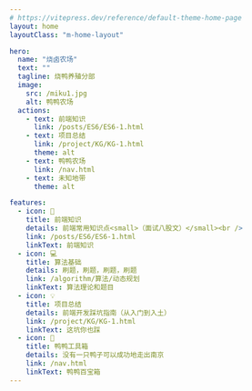 ```yaml
---
# https://vitepress.dev/reference/default-theme-home-page
layout: home
layoutClass: "m-home-layout"

hero:
  name: "烧卤农场"
  text: ""
  tagline: 烧鸭养殖分部
  image:
    src: /miku1.jpg
    alt: 鸭鸭农场
  actions:
    - text: 前端知识
      link: /posts/ES6/ES6-1.html
    - text: 项目总结
      link: /project/KG/KG-1.html
      theme: alt
    - text: 鸭鸭农场
      link: /nav.html
    - text: 未知地带
      theme: alt

features:
  - icon: 📖
    title: 前端知识
    details: 前端常用知识点<small>（面试八股文）</small><br />
    link: /posts/ES6/ES6-1.html
    linkText: 前端知识
  - icon: 💻
    title: 算法基础
    details: 刷题，刷题，刷题，刷题
    link: /algorithm/算法/动态规划
    linkText: 算法理论和题目
  - icon: 💡
    title: 项目总结
    details: 前端开发踩坑指南（从入门到入土）
    link: /project/KG/KG-1.html
    linkText: 这坑你也踩
  - icon: 🦆
    title: 鸭鸭工具箱
    details: 没有一只鸭子可以成功地走出南京
    link: /nav.html
    linkText: 鸭鸭百宝箱
---
```


<!-- @format -->

 <cloud-music type="song" id="432486474"/>
<!-- @format -->
<!-- https://music.163.com/song?id=432486474&userid=117253482 -->

